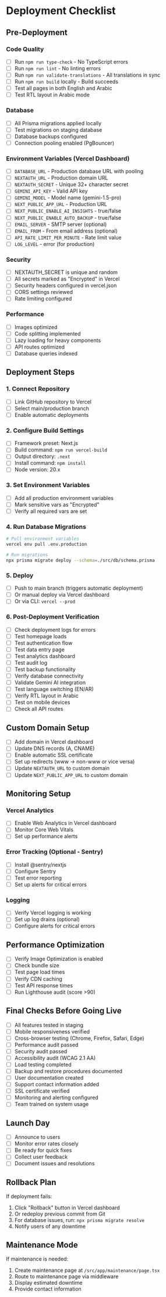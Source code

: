 # Deployment Checklist

## Pre-Deployment

### Code Quality
- [ ] Run `npm run type-check` - No TypeScript errors
- [ ] Run `npm run lint` - No linting errors
- [ ] Run `npm run validate-translations` - All translations in sync
- [ ] Run `npm run build` locally - Build succeeds
- [ ] Test all pages in both English and Arabic
- [ ] Test RTL layout in Arabic mode

### Database
- [ ] All Prisma migrations applied locally
- [ ] Test migrations on staging database
- [ ] Database backups configured
- [ ] Connection pooling enabled (PgBouncer)

### Environment Variables (Vercel Dashboard)
- [ ] `DATABASE_URL` - Production database URL with pooling
- [ ] `NEXTAUTH_URL` - Production domain URL
- [ ] `NEXTAUTH_SECRET` - Unique 32+ character secret
- [ ] `GEMINI_API_KEY` - Valid API key
- [ ] `GEMINI_MODEL` - Model name (gemini-1.5-pro)
- [ ] `NEXT_PUBLIC_APP_URL` - Production URL
- [ ] `NEXT_PUBLIC_ENABLE_AI_INSIGHTS` - true/false
- [ ] `NEXT_PUBLIC_ENABLE_AUTO_BACKUP` - true/false
- [ ] `EMAIL_SERVER` - SMTP server (optional)
- [ ] `EMAIL_FROM` - From email address (optional)
- [ ] `API_RATE_LIMIT_PER_MINUTE` - Rate limit value
- [ ] `LOG_LEVEL` - error (for production)

### Security
- [ ] NEXTAUTH_SECRET is unique and random
- [ ] All secrets marked as "Encrypted" in Vercel
- [ ] Security headers configured in vercel.json
- [ ] CORS settings reviewed
- [ ] Rate limiting configured

### Performance
- [ ] Images optimized
- [ ] Code splitting implemented
- [ ] Lazy loading for heavy components
- [ ] API routes optimized
- [ ] Database queries indexed

## Deployment Steps

### 1. Connect Repository
- [ ] Link GitHub repository to Vercel
- [ ] Select main/production branch
- [ ] Enable automatic deployments

### 2. Configure Build Settings
- [ ] Framework preset: Next.js
- [ ] Build command: `npm run vercel-build`
- [ ] Output directory: `.next`
- [ ] Install command: `npm install`
- [ ] Node version: 20.x

### 3. Set Environment Variables
- [ ] Add all production environment variables
- [ ] Mark sensitive vars as "Encrypted"
- [ ] Verify all required vars are set

### 4. Run Database Migrations
```bash
# Pull environment variables
vercel env pull .env.production

# Run migrations
npx prisma migrate deploy --schema=./src/db/schema.prisma
```

### 5. Deploy
- [ ] Push to main branch (triggers automatic deployment)
- [ ] Or manual deploy via Vercel dashboard
- [ ] Or via CLI: `vercel --prod`

### 6. Post-Deployment Verification
- [ ] Check deployment logs for errors
- [ ] Test homepage loads
- [ ] Test authentication flow
- [ ] Test data entry page
- [ ] Test analytics dashboard
- [ ] Test audit log
- [ ] Test backup functionality
- [ ] Verify database connectivity
- [ ] Validate Gemini AI integration
- [ ] Test language switching (EN/AR)
- [ ] Verify RTL layout in Arabic
- [ ] Test on mobile devices
- [ ] Check all API routes

## Custom Domain Setup

- [ ] Add domain in Vercel dashboard
- [ ] Update DNS records (A, CNAME)
- [ ] Enable automatic SSL certificate
- [ ] Set up redirects (www → non-www or vice versa)
- [ ] Update `NEXTAUTH_URL` to custom domain
- [ ] Update `NEXT_PUBLIC_APP_URL` to custom domain

## Monitoring Setup

### Vercel Analytics
- [ ] Enable Web Analytics in Vercel dashboard
- [ ] Monitor Core Web Vitals
- [ ] Set up performance alerts

### Error Tracking (Optional - Sentry)
- [ ] Install @sentry/nextjs
- [ ] Configure Sentry
- [ ] Test error reporting
- [ ] Set up alerts for critical errors

### Logging
- [ ] Verify Vercel logging is working
- [ ] Set up log drains (optional)
- [ ] Configure alerts for critical errors

## Performance Optimization

- [ ] Verify Image Optimization is enabled
- [ ] Check bundle size
- [ ] Test page load times
- [ ] Verify CDN caching
- [ ] Test API response times
- [ ] Run Lighthouse audit (score >90)

## Final Checks Before Going Live

- [ ] All features tested in staging
- [ ] Mobile responsiveness verified
- [ ] Cross-browser testing (Chrome, Firefox, Safari, Edge)
- [ ] Performance audit passed
- [ ] Security audit passed
- [ ] Accessibility audit (WCAG 2.1 AA)
- [ ] Load testing completed
- [ ] Backup and restore procedures documented
- [ ] User documentation created
- [ ] Support contact information added
- [ ] SSL certificate verified
- [ ] Monitoring and alerting configured
- [ ] Team trained on system usage

## Launch Day

- [ ] Announce to users
- [ ] Monitor error rates closely
- [ ] Be ready for quick fixes
- [ ] Collect user feedback
- [ ] Document issues and resolutions

## Rollback Plan

If deployment fails:
1. Click "Rollback" button in Vercel dashboard
2. Or redeploy previous commit from Git
3. For database issues, run: `npx prisma migrate resolve`
4. Notify users of any downtime

## Maintenance Mode

If maintenance is needed:
1. Create maintenance page at `/src/app/maintenance/page.tsx`
2. Route to maintenance page via middleware
3. Display estimated downtime
4. Provide contact information
